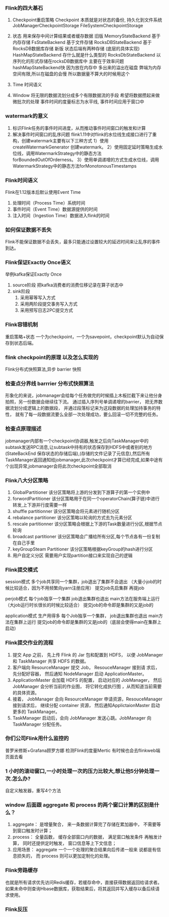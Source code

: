 
### Flink的四大基石
1. Checkpoint重启策略  Checkpoint 本质就是对状态的备份, 持久化到文件系统
JobManagerCheckpointStorage  FileSystemCheckpointStorage
2. 状态 用来保存中间计算结果或者缓存数据
旧版 
MemoryStateBackend  基于内存存储
FsStateBackend  基于文件存储
RocksDBStateBackend  基于RocksDB数据库存储 
新版
状态后端有两种存储 (底层的具体实现)
HashMapStateBackend  存什么就是什么类型的 
RocksDbStateBackend  以序列化的形式存储在rocksDB数据库中 
主要在于效率问题 hashMapStateBackend快  因为放在内存中 多出来的溢出在磁盘
弊端为内存空间有限,所以在磁盘的会慢 所以数据量不算大的时候用这个
3. Time 时间语义 

4. Window 将无限的数据流划分成多个有限数据流的手段 希望将数据攒起来做微批次的处理 
事件时间的度量标志为水平线, 事件时间应用于窗口中


### watermark的意义
1. 标识Flink任务的事件时间进度，从而推动事件时间窗口的触发和计算
2. 解决事件时间窗口的乱序问题
flink1.11中对flink的水位线生成接口进行了重构，创建watermark主要有以下三种方式
1）使用createWatermarkGenerator 创建watermark。
2）使用固定延时策略生成水位线，调用WatermarkStrategy中的静态方法forBoundedOutOfOrderness。
3）使用单调递增的方式生成水位线，调用WatermarkStrategy中的静态方法forMonotonousTimestamps

### Flink时间语义
Flink在1.12版本后默认使用Event Time
1. 处理时间（Process Time）系统时间
2. 事件时间（Event Time）数据源提供的时间
3. 注入时间（Ingestion Time）数据进入flink的时间


### 如何保证数据不丢失
Flink不能保证数据不会丢失，最多只能通过设置较大的延迟时间来让乱序的事件到达。


### Flink保证Exactly Once语义
举例kafka保证Exactly Once
1. source阶段 把kafka消费者的消费位移记录在算子状态中
2. sink阶段
   1. 采用幂等写入方式
   2. 采用两阶段提交事务写入方式
   3. 采用预写日志2PC提交方式



### Flink容错机制
重启策略+状态
一个为checkpoint，一个为savepoint，checkpoint默认为自动保存到状态后端。

### flink checkpoint的原理 以及怎么实现的
Flink分布式快照算法,异步 barrier 快照


### 检查点分界线 barrrier  分布式快照算法
形象化的来说，jobmanager会给每个任务做完的时候插上木板拦截下来让他分身拍照，另一份数据会继续往下流。
通过插入序列号单调递增的barrier，
把无界数据流划分成逻辑上的数据段，
并通过段落标记来为这段数据的处理加持事务的特性，
就有了每一段数据流要么全部一次处理成功，要么回滚一切不完整的任务。
### 检查点原理描述
jobmanager内部有一个checkpoint协调器,触发之后向TaskManager中的subtask发送RPC消息,让subtask中持有的状态保存到HDFS中或者别的地方(StateBackEnd 保存状态的存储后端),(存储的文件记录了元信息),然后所有TaskManager返回通知给jobmanager,此次checkpoint才算已经完成,如果中途有个出现异常,jobmanager会将此次checkpoint全部取消



### Flink八大分区策略
1. GlobalPartitioner 该分区策略将上游的分发到下游算子的第一个实例中
2. forwordPartitioner 该分区策略用于在同一个operatorChain(算子链)中进行转发,上下游并行度需要一样
3. shuffle partitionner 该分区策略会将元素进行随机分区
4. rebalance partitioner 该分区策略以轮询的方式去为元素分区
5. rescale partitionner 该分区策略会根据上下游的Task数量进行分区,根据节点轮询
6. broadcast partitioner 该分区策略会广播给所有分区,每个节点各有一份复制在自己手里
7. keyGroupSteam Partitioner 该分区策略根据keyGroup的hash进行分区
8. 用户自定义分区 需要用户实现partition接口来实现自己的逻辑


### Flink提交模式
session模式 多个job共享同一个集群，job退出了集群不会退出
（大量小job的时候比较适合，因为不用频繁向yarn注册应用）
提交job先启集群 再提job


perjob模式 每个job独享一个集群 job退出集群也退出 main方法在服务端上运行
（大job运行时长很长的时候比较适合）
提交job的命令即是集群的又是job的

application模式 生产用得多 每个Job独享一个集群， job退出集群也退出 main方法在集群上运行
提交job的命令即是集群的又是job的（底层会使得main在集群上启动）


### Flink提交作业的流程
1. 提交 App 之前， 先上传 Flink 的 Jar 包和配置到 HDFS， 以便
JobManager 和 TaskManager 共享 HDFS 的数据。
2. 客户端向 ResourceManager 提交 Job， ResouceManager 接到请
求后， 先分配好容器， 然后通知 NodeManager 启动
ApplicationMaster。
3. ApplicationMaster 会加载 HDFS 的配置， 启动对应的
JobManager， 然后 JobManager 会分析当前的作业图， 将它转化成执行图
，从而知道当前需要的具体资源。
4.  接着， JobManager 会向 ResourceManager 申请资源，ResouceManager 接到请求后， 继续分配 container 资源， 然后通知ApplictaionMaster 启动更多的 TaskManager。
5. TaskManager 启动后，会向 JobManager 发送心跳。JobManager 向 TaskManager 分配任务。


### 你们公司Flink用什么监控的 
普罗米修斯+Grafana顾罗方娜  检测Flink的度量Mertic 
有时候也会去flinkweb端页面去看


### 1 小时的滚动窗口,一小时处理一次的压力比较大,想让他5分钟处理一次.怎么办?
自定义触发器，重写4个方法



### window 后面跟 aggregate 和 process 的两个窗口计算的区别是什么？
1. aggregate： 是增量聚合， 来一条数据计算完了存储在累加器中，
不需要等到窗口触发时计算；
2. process： 全量函数， 缓存全部窗口内的数据， 满足窗口触发条件
再触发计算， 同时还提供定时触发， 窗口信息等上下文信息；
3. 应用场景： aggregate 一个一个处理的聚合结果向后传递一般来
说都是有信息损失的， 而 process 则可以更加定制化的处理。



### Flink旁路缓存 
也就是所有请求优先访问Redis缓存，若缓存命中，直接获得数据返回给请求者。如果未命中则查询Hbase数据库，获取结果后，将其返回并写入缓存以备后续请求使用。


### Flink反压 